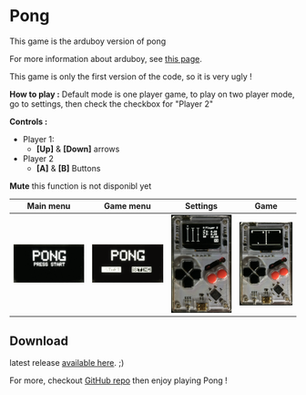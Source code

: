 # Pong
This game is the arduboy version of pong

For more information about arduboy, see [this page](https://arduboy.com/).

This game is only the first version of the code, so it is very ugly !

**How to play :** Default mode is one player game, to play on two player mode, go to settings, then check the checkbox for "Player 2"

**Controls :**
- Player 1:
    - **[Up]** & **[Down]** arrows
- Player 2
    - **[A]** & **[B]** Buttons

**Mute** this function is not disponibl yet

|Main menu|Game menu|Settings|Game|
|---------|---------|--------|----|
|![main menu](mainMenu.gif)|![game menu](gameMenu.gif)|![settings](settings.JPG)|![game in two player mode](gaming.JPG)|

## Download

latest release [available here](). ;)

For more, checkout [GitHub repo](https://github.com/lostsh/arduboy_pong-game) then enjoy playing Pong !